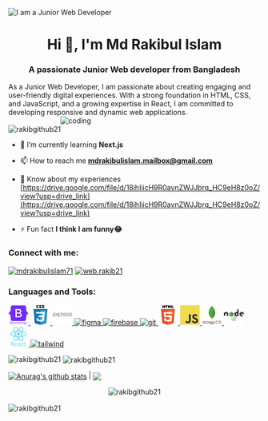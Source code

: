 ![I am a Junior Web Developer](https://i.ibb.co/bdNscNk/1.jpg)
<h1 align="center">Hi 👋, I'm Md Rakibul Islam</h1>
<h3 align="center">A passionate Junior Web developer from Bangladesh</h3>
As a Junior Web Developer, I am passionate about creating engaging and user-friendly digital experiences. With a strong foundation in HTML, CSS, and JavaScript, and a growing expertise in React, I am committed to developing responsive and dynamic web applications.


<img align="right" alt="coding" width="400" src="https://user-images.githubusercontent.com/55389276/140866485-8fb1c876-9a8f-4d6a-98dc-08c4981eaf70.gif">

<p align="left"> <img src="https://komarev.com/ghpvc/?username=rakibgithub21&label=Profile%20views&color=0e75b6&style=flat" alt="rakibgithub21" /> </p>

- 🌱 I’m currently learning **Next.js**

- 📫 How to reach me **mdrakibulislam.mailbox@gmail.com**

- 📄 Know about my experiences [https://drive.google.com/file/d/18ihIiicH9R0avnZWJJbrq_HC9eH8z0oZ/view?usp=drive_link](https://drive.google.com/file/d/18ihIiicH9R0avnZWJJbrq_HC9eH8z0oZ/view?usp=drive_link)

- ⚡ Fun fact **I think I am funny😂**

<h3 align="left">Connect with me:</h3>
<p align="left">
<a href="https://linkedin.com/in/mdrakibulislam71" target="blank"><img align="center" src="https://raw.githubusercontent.com/rahuldkjain/github-profile-readme-generator/master/src/images/icons/Social/linked-in-alt.svg" alt="mdrakibulislam71" height="30" width="40" /></a>
<a href="https://fb.com/web.rakib21" target="blank"><img align="center" src="https://raw.githubusercontent.com/rahuldkjain/github-profile-readme-generator/master/src/images/icons/Social/facebook.svg" alt="web.rakib21" height="30" width="40" /></a>
</p>


<h3 align="left">Languages and Tools:</h3>
<p align="left"> <a href="https://getbootstrap.com" target="_blank" rel="noreferrer"> <img src="https://raw.githubusercontent.com/devicons/devicon/master/icons/bootstrap/bootstrap-plain-wordmark.svg" alt="bootstrap" width="40" height="40"/> </a> <a href="https://www.w3schools.com/css/" target="_blank" rel="noreferrer"> <img src="https://raw.githubusercontent.com/devicons/devicon/master/icons/css3/css3-original-wordmark.svg" alt="css3" width="40" height="40"/> </a> <a href="https://expressjs.com" target="_blank" rel="noreferrer"> <img src="https://raw.githubusercontent.com/devicons/devicon/master/icons/express/express-original-wordmark.svg" alt="express" width="40" height="40"/> </a> <a href="https://www.figma.com/" target="_blank" rel="noreferrer"> <img src="https://www.vectorlogo.zone/logos/figma/figma-icon.svg" alt="figma" width="40" height="40"/> </a> <a href="https://firebase.google.com/" target="_blank" rel="noreferrer"> <img src="https://www.vectorlogo.zone/logos/firebase/firebase-icon.svg" alt="firebase" width="40" height="40"/> </a> <a href="https://git-scm.com/" target="_blank" rel="noreferrer"> <img src="https://www.vectorlogo.zone/logos/git-scm/git-scm-icon.svg" alt="git" width="40" height="40"/> </a> <a href="https://www.w3.org/html/" target="_blank" rel="noreferrer"> <img src="https://raw.githubusercontent.com/devicons/devicon/master/icons/html5/html5-original-wordmark.svg" alt="html5" width="40" height="40"/> </a> <a href="https://developer.mozilla.org/en-US/docs/Web/JavaScript" target="_blank" rel="noreferrer"> <img src="https://raw.githubusercontent.com/devicons/devicon/master/icons/javascript/javascript-original.svg" alt="javascript" width="40" height="40"/> </a> <a href="https://www.mongodb.com/" target="_blank" rel="noreferrer"> <img src="https://raw.githubusercontent.com/devicons/devicon/master/icons/mongodb/mongodb-original-wordmark.svg" alt="mongodb" width="40" height="40"/> </a> <a href="https://nodejs.org" target="_blank" rel="noreferrer"> <img src="https://raw.githubusercontent.com/devicons/devicon/master/icons/nodejs/nodejs-original-wordmark.svg" alt="nodejs" width="40" height="40"/> </a> <a href="https://reactjs.org/" target="_blank" rel="noreferrer"> <img src="https://raw.githubusercontent.com/devicons/devicon/master/icons/react/react-original-wordmark.svg" alt="react" width="40" height="40"/> </a> <a href="https://tailwindcss.com/" target="_blank" rel="noreferrer"> <img src="https://www.vectorlogo.zone/logos/tailwindcss/tailwindcss-icon.svg" alt="tailwind" width="40" height="40"/> </a>  </p>



<p><img align="left" src="https://github-readme-stats.vercel.app/api/top-langs?username=rakibgithub21&show_icons=true&locale=en&layout=compact" alt="rakibgithub21" /></p>

<p>&nbsp;<img align="center" src="https://github-readme-stats.vercel.app/api?username=rakibgithub21&show_icons=true&locale=en" alt="rakibgithub21" /></p>
<a href="https://github.com/anuraghazra/github-readme-stats"><img align="center" src="https://github-readme-stats.vercel.app/api?username=anuraghazra&show_icons=true&include_all_commits=true&theme=buefy&hide_border=true" alt="Anurag's github stats" /></a> | <a href="https://github.com/anuraghazra/github-readme-stats"><img align="center" src="https://github-readme-stats.vercel.app/api/top-langs/?username=anuraghazra&layout=compact&theme=buefy&hide_border=true" /></a>
<p align="center"> <img src="https://github-readme-stats.vercel.app/api?username=rakibgithub21&show_icons=true&theme=gotham" alt="rakibgithub21" />

<p><img align="center" src="https://github-readme-streak-stats.herokuapp.com/?user=rakibgithub21&" alt="rakibgithub21" /></p>
